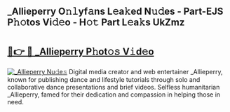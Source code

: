 ## _Allieperry O𝚗𝚕yf𝚊ns L𝚎a𝚔ed N𝚞𝚍es - Part-EJS P𝚑𝚘tos Vi𝚍𝚎o - H𝚘𝚝 Part L𝚎a𝚔s UkZmz

# <h2><a href="http://kfasyp.oniu.top/?m=_Allieperry">🔗👉 🔴 _Allieperry P𝚑ot𝚘𝚜 V𝚒d𝚎o</a></h2>

[![_Allieperry Nu𝚍e𝚜](https://i.imgur.com/0qMVB7G.gif)](http://kfasyp.oniu.top/?m=_Allieperry)
Digital media creator and web entertainer _Allieperry, known for publishing dance and lifestyle tutorials through solo and collaborative dance presentations and brief videos. Selfless humanitarian _Allieperry, famed for their dedication and compassion in helping those in need.  
